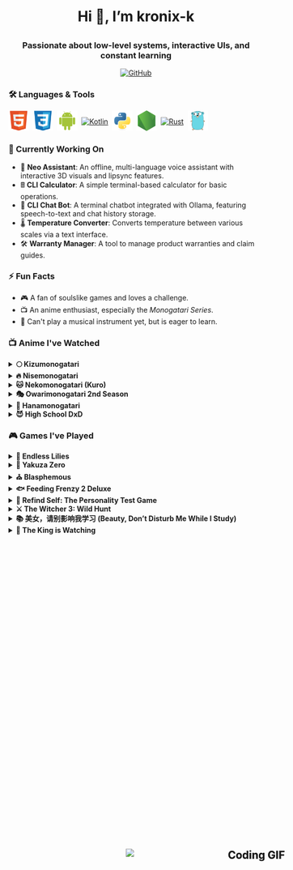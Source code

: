 <h1 align="center">Hi 👋, I’m <strong>kronix-k</strong></h1>
<h2 align="center"><img src="https://media1.giphy.com/media/v1.Y2lkPTc5MGI3NjExNGl5b2NtNzExZTJ2dmVscnRzaDdjZXg2MHcxbXQ0djVybnJ3cWdxNyZlcD12MV9pbnRlcm5hbF9naWZfYnlfaWQmY3Q9Zw/GNPvfcYg0AxJYjDop6/giphy.gif"
align="center" alt="Coding GIF" width="500" height="500" style="position: absolute; right: 0; top: 50%; transform: translateY(-50%);/>
<h3 align="center"></h2>
<h3 align="center">
Passionate about low-level systems, interactive UIs, and constant learning
</h3>

<!-- Social links -->

<p align="center">

<a href="https://github.com/kronix-k" target="_blank" rel="noreferrer">
<img src="https://img.shields.io/badge/GitHub-@kronix--k-black" alt="GitHub">
</a>

</p>

<h3 align="left">🛠 Languages & Tools</h3>
<p align="left" style="display: flex; flex-wrap: wrap; gap: 8px; align-items: center; position: relative;">
<!-- contoh beberapa icon; tambahkan sesuai kebutuhan -->
<a href="https://www.w3.org/html/" target="_blank" rel="noreferrer">
<img src="https://raw.githubusercontent.com/devicons/devicon/master/icons/html5/html5-original.svg"
alt="HTML5" width="40" height="40"/>
</a>
<a href="https://www.w3schools.com/css/" target="_blank" rel="noreferrer">
<img src="https://raw.githubusercontent.com/devicons/devicon/master/icons/css3/css3-original.svg"
alt="CSS3" width="40" height="40"/>
</a>
<a href="https://developer.android.com" target="_blank" rel="noreferrer">
<img src="https://raw.githubusercontent.com/devicons/devicon/master/icons/android/android-original.svg"
alt="Android" width="40" height="40"/>
</a>
<a href="https://kotlinlang.org" target="_blank" rel="noreferrer">
<img src="https://www.vectorlogo.zone/logos/kotlinlang/kotlinlang-icon.svg"
alt="Kotlin" width="40" height="40"/>
</a>
<a href="https://www.python.org" target="_blank" rel="noreferrer">
<img src="https://raw.githubusercontent.com/devicons/devicon/master/icons/python/python-original.svg"
alt="Python" width="40" height="40"/>
</a>
<a href="https://nodejs.org" target="_blank" rel="noreferrer">
<img src="https://raw.githubusercontent.com/devicons/devicon/master/icons/nodejs/nodejs-original.svg"
alt="Node.js" width="40" height="40"/>
</a>
<a href="https://www.rust-lang.org" target="_blank" rel="noreferrer">
<img src="https://icons.veryicon.com/png/o/business/vscode-program-item-icon/rust-1.png"
alt="Rust" width="40" height="40"/>
</a>
<a href="https://golang.org" target="_blank" rel="noreferrer">
<img src="https://raw.githubusercontent.com/devicons/devicon/master/icons/go/go-original.svg"
alt="Go" width="40" height="40"/>
</a>
</p>

<h3 align="left">🔭 Currently Working On</h3>
<ul>
<li>🤖 <strong>Neo Assistant</strong>: An offline, multi-language voice assistant with interactive 3D visuals and lipsync features.</li>
<li>🖩 <strong>CLI Calculator</strong>: A simple terminal-based calculator for basic operations.</li>
<li>📱 <strong>CLI Chat Bot</strong>: A terminal chatbot integrated with Ollama, featuring speech-to-text and chat history storage.</li>
<li>🌡️ <strong>Temperature Converter</strong>: Converts temperature between various scales via a text interface.</li>
<li>🛠️ <strong>Warranty Manager</strong>: A tool to manage product warranties and claim guides.</li>
</ul>

<h3 align="left">⚡ Fun Facts</h3>
<ul>
<li>🎮 A fan of soulslike games and loves a challenge.</li>
<li>📺 An anime enthusiast, especially the <em>Monogatari Series</em>.</li>
<li>🎵 Can't play a musical instrument yet, but is eager to learn.</li>
</ul>

<h3 align="left">📺 Anime I've Watched</h3>

<details>
<summary><strong>🌕 Kizumonogatari</strong></summary>
<img src="https://giffiles.alphacoders.com/495/49507.gif" alt="Kizumonogatari" width="225" height="331"/>
<p><strong>Rating:</strong> Absolute cinema 🙌<br>
<strong>Genre:</strong> Action, Supernatural, Vampire, Drama<br>
<strong>Studio:</strong> Shaft<br>
<strong>Episodes:</strong> 3 movies<br>
<strong>Aired:</strong> Jan 8, 2016 – Jan 6, 2017</p>
<p>A prequel to the Monogatari series, telling the story of Koyomi Araragi who is turned into a vampire after saving Kiss-Shot Acerola-Orion Heart-Under-Blade and must fight vampire hunters to regain her powers.</p>
</details>

<details>
<summary><strong>🔥 Nisemonogatari</strong></summary>
<img src="https://media1.tenor.com/m/0QCNcrgLi1sAAAAC/karen-araragi-monogatari.gif" alt="Nisemonogatari" width="225" height="331"/>
<p><strong>Rating:</strong> I need two sisters 👧🏼👧/10<br>
<strong>Genre:</strong> Mystery, Supernatural, Dialogue-heavy, Comedy<br>
<strong>Studio:</strong> Shaft<br>
<strong>Episodes:</strong> 11<br>
<strong>Aired:</strong> Jan 8, 2012 – Mar 18, 2012</p>
<p>Following the events of Bakemonogatari, this series focuses on Araragi’s two younger sisters, Karen and Tsukihi, who get involved in supernatural events related to imposters and con artists.</p>
</details>

<details>
<summary><strong>🐱 Nekomonogatari (Kuro)</strong></summary>
<img src="https://media1.tenor.com/m/fE85wBz8vOwAAAAC/black-hanekawa-wink.gif" alt="Nekomonogatari (Kuro)" width="225" height="331"/>
<p><strong>Rating:</strong> にゃにゃめにゃにゃじゅうにゃにゃどのにゃらびでにゃくにゃくいにゃにゃくにゃにゃはんにゃにゃだいにゃんにゃくにゃらべてにゃがにゃがめ/10😺

Nyanyame nyanyajyuunyanya-do no nyarabi de nyakunyaku inyanyaku nyanyahan nyanyadai nyanynaku nyarabete nyaganyagame<br>
<strong>Genre:</strong> Supernatural, Psychological, Drama<br>
<strong>Studio:</strong> Shaft<br>
<strong>Episodes:</strong> 4<br>
<strong>Aired:</strong> Dec 31, 2012</p>
<p>Set before Bakemonogatari, this story follows Tsubasa Hanekawa as she is possessed by the "Sawari Neko" due to repressed family trauma.</p>
</details>

<details>
<summary><strong>🎭 Owarimonogatari 2nd Season</strong></summary>
<img src="https://media1.tenor.com/m/YwEk85z_dHUAAAAC/oshino-ougi-ougi.gif" alt="Owarimonogatari 2nd Season" width="225" height="331"/>
<p><strong>Rating:</strong> 7/10 🎭<br>
<strong>Genre:</strong> Mystery, Supernatural, Psychological<br>
<strong>Studio:</strong> Shaft<br>
<strong>Episodes:</strong> 7<br>
<strong>Aired:</strong> Aug 12, 2017 – Aug 13, 2017</p>
<p>The final arc of the Monogatari series, where Araragi's journey concludes and Ougi Oshino’s true identity is revealed. It ties up all remaining plot threads with emotional weight and complexity.</p>
</details>

<details>
<summary><strong>🏃 Hanamonogatari</strong></summary>
<img src="https://media1.tenor.com/m/owpSzCOfoaMAAAAd/ok-kyoukaino-kanata.gif" alt="Hanamonogatari" width="225" height="331"/>
<p><strong>Rating:</strong> Tomboy/10 🧖‍♀️<br>
<strong>Genre:</strong> Drama, Supernatural, Psychological<br>
<strong>Studio:</strong> Shaft<br>
<strong>Episodes:</strong> 5<br>
<strong>Aired:</strong> Aug 16, 2014</p>
<p>Follows Suruga Kanbaru after Araragi’s graduation as she investigates rumors about a “Devil Lord” and is forced to face her past and regrets.</p>
</details>

<details>
<summary><strong>😈 High School DxD</strong></summary>
<img src="https://media2.giphy.com/media/v1.Y2lkPTc5MGI3NjExczV5N3N2bmtydDN1N2hlZDhva3p6emlxbGViZ2xidTk2dGRhaTI3YSZlcD12MV9pbnRlcm5hbF9naWZfYnlfaWQmY3Q9Zw/XQbAP414LZjEY/giphy.gif" alt="High School DxD" width="225" height="331"/>
<p><strong>Rating:</strong> That should have been me/10 😭<br>
<strong>Genre:</strong> Action, Comedy, Ecchi, Fantasy, Harem<br>
<strong>Studio:</strong> TNK<br>
<strong>Episodes:</strong> 12<br>
<strong>Aired:</strong> Jan 6, 2012 – Mar 23, 2012</p>
<p>Issei Hyoudou is killed by a girl on his first date—who turns out to be a fallen angel. Revived as a devil by Rias Gremory, he joins the Occult Research Club and becomes part of supernatural battles filled with ecchi chaos.</p>
</details>
<h3 align="left">🎮 Games I've Played</h3>

<details>
<div align="center">
  <div style="display: flex; flex-wrap: wrap; gap: 12px; justify-content: center;">
    <!-- Contoh GIF -->
    <img src="https://images.squarespace-cdn.com/content/v1/5caf2dea93a63238c9069ba4/1626882430288-GK0H8XEDOOS13VW58HCB/Ender+Lilies+1.gif?format=2500w" alt="Endless Lilies GIF" width="250" height="160" style="border-radius: 8px;"/>
    <!-- Tambahkan GIF berikutnya di sini -->
    <!-- <img src="..." alt="Game Name GIF" width="250" height="160" style="border-radius: 8px;"/> -->
  </div>
</div><summary><strong>🌸 Endless Lilies</strong></summary>
<p><strong>Rating:</strong> 8.5/10 — Peaceful despair 🌧️</p>
<p><strong>Genre:</strong> Roguelite, Metroidvania, Action</p>
<p>A dark‑fantasy action RPG where you control Lily in a ruined kingdom devastated by Death Rain, with fallen knights guiding you through deadly encounters.</p>
<p><a href="https://store.steampowered.com/app/1369630/ENDER_LILIES_Quietus_of_the_Knights/">View on Steam</a></p>
</details>

<details>
<summary><strong>🥋 Yakuza Zero</strong></summary>
<p><strong>Rating:</strong> 10/10 — Peak drama & karaoke 🎤💼</p>
<p><strong>Genre:</strong> Action, Beat ’em up, Crime Drama</p>
<p>The prequel to Yakuza, set in 1980s Japan. Follow Kiryu & Majima navigating the criminal underworld in Tokyo and Osaka with emotional drama and absurd side quests.</p>
<p><a href="https://store.steampowered.com/app/638970/Yakuza_0/">View on Steam</a></p>
</details>

<details>
<summary><strong>⛪ Blasphemous</strong></summary>
<p><strong>Rating:</strong> 9/10 — Catholic guilt simulator ⛓️🩸</p>
<p><strong>Genre:</strong> Action Platformer, Soulslike, Gothic</p>
<p>A brutal metroidvania set in the cursed land of Cvstodia. Play as The Penitent One fighting grotesque enemies to break a divine curse.</p>
<p><a href="https://store.steampowered.com/app/774361/Blasphemous/">View on Steam</a></p>
</details>

<details>
<summary><strong>🐟 Feeding Frenzy 2 Deluxe</strong></summary>
<p><strong>Rating:</strong> 7/10 — Childhood carnage 🐠✨</p>
<p><strong>Genre:</strong> Arcade, Casual</p>
<p>A vibrant underwater arcade game where you evolve by eating smaller fish and dodging predators across colorful levels.</p>
<p><a href="https://store.steampowered.com/app/3390/Feeding_Frenzy_2_Deluxe/">View on Steam</a></p>
</details>

<details>
<summary><strong>🧠 Refind Self: The Personality Test Game</strong></summary>
<p><strong>Rating:</strong> 8.2/10 — Who am I really? 🤔</p>
<p><strong>Genre:</strong> Psychological, Narrative, Exploration</p>
<p>An interactive exploration-based game that reflects your personality through actions. Each playthrough offers unique psychological insights.</p>
<p><a href="https://store.steampowered.com/app/2514960/Refind_Self_The_Personality_Test_Game/">View on Steam</a></p>
</details>

<details>
<summary><strong>⚔️ The Witcher 3: Wild Hunt</strong></summary>
<p><strong>Rating:</strong> 9.5/10 — Legendary storytelling 🐺🌲</p>
<p><strong>Genre:</strong> Open‑world RPG, Fantasy, Adventure</p>
<p>You are Geralt of Rivia in a richly detailed, morally complex world. Hunt monsters, shape destinies, and navigate political intrigue.</p>
<p><a href="https://store.steampowered.com/app/292030/the_witcher_3_wild_hunt/">View on Steam</a></p>
</details>

<details>
<summary><strong>📚 美女，请别影响我学习 (Beauty, Don’t Disturb Me While I Study)</strong></summary>
<p><strong>Rating:</strong> 6.9/10 — Academia meets waifu 👩‍🏫📘</p>
<p><strong>Genre:</strong> Visual Novel, Slice of Life, School Sim</p>
<p>A satirical Chinese visual novel about balancing study time with seductive classmates. Light-hearted and humorous.</p>
<p><a href="https://store.steampowered.com/search/?term=Beauty%20please%20don%27t%20affect%20my%20immortality">View on Steam</a></p>
</details>

<details>
<summary><strong>👑 The King is Watching</strong></summary>
<p><strong>Rating:</strong> 9/10 — Gaze‑based kingdom builder 🏰👁️</p>
<p><strong>Genre:</strong> Roguelite, Kingdom Builder, RTS, Dark Fantasy</p>
<p>Released on July 21, 2025 by Hypnohead and tinyBuild. Make your subjects work only when you watch them! Manage production, units, magic, and upgrades in tension‑filled runs. Each playthrough reshapes your strategy, with increasingly powerful kings, advisors, buildings, and enemies to face. :contentReference[oaicite:1]{index=1}</p>
<p><a href="https://store.steampowered.com/app/2753900/The_King_is_Watching/">View on Steam</a></p>
</details>



<h2 align="center"><img src="https://media1.tenor.com/m/r5tCEX2bPvUAAAAC/math-yotsugi.gif"
align="center" alt="Coding GIF" width="500" height="500" style="position: absolute; right: 0; top: 50%; transform: translateY(-50%);/>
<h3 align="center"></h2>
